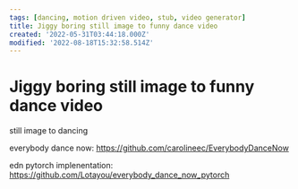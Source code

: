 ```yaml
---
tags: [dancing, motion driven video, stub, video generator]
title: Jiggy boring still image to funny dance video
created: '2022-05-31T03:44:18.000Z'
modified: '2022-08-18T15:32:58.514Z'
---
```


# Jiggy boring still image to funny dance video

still image to dancing

everybody dance now:
https://github.com/carolineec/EverybodyDanceNow

edn pytorch implenentation:
https://github.com/Lotayou/everybody_dance_now_pytorch
